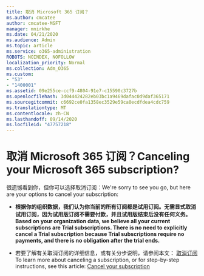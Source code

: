 ```yaml
---
title: 取消 Microsoft 365 订阅？
ms.author: cmcatee
author: cmcatee-MSFT
manager: mnirkhe
ms.date: 04/21/2020
ms.audience: Admin
ms.topic: article
ms.service: o365-administration
ROBOTS: NOINDEX, NOFOLLOW
localization_priority: Normal
ms.collection: Adm_O365
ms.custom:
- "53"
- "1400001"
ms.assetid: 09e255ce-ccf9-4804-91e7-c15590c3727b
ms.openlocfilehash: 3d044424282eb03bc1a9469dafac0d9daf365171
ms.sourcegitcommit: c6692ce0fa1358ec3529e59ca0ecdfdea4cdc759
ms.translationtype: MT
ms.contentlocale: zh-CN
ms.lasthandoff: 09/14/2020
ms.locfileid: "47757218"
---
```

# <a name="canceling-your-microsoft-365-subscription"></a><span data-ttu-id="c536a-102">取消 Microsoft 365 订阅？</span><span class="sxs-lookup"><span data-stu-id="c536a-102">Canceling your Microsoft 365 subscription?</span></span>

<span data-ttu-id="c536a-103">很遗憾看到你，但你可以选择取消订阅：</span><span class="sxs-lookup"><span data-stu-id="c536a-103">We're sorry to see you go, but here are your options to cancel your subscription:</span></span>
  
- <span data-ttu-id="c536a-104">**根据你的组织数据，我们认为你当前的所有订阅都是试用订阅。无需显式取消试用订阅，因为试用版订阅不需要付款，并且试用版结束后没有任何义务。**</span><span class="sxs-lookup"><span data-stu-id="c536a-104">**Based on your organization data, we believe all your current subscriptions are Trial subscriptions. There is no need to explicitly cancel a Trial subscription because Trial subscriptions require no payments, and there is no obligation after the trial ends.**</span></span>

- <span data-ttu-id="c536a-105">若要了解有关取消订阅的详细信息，或有关分步说明，请参阅本文： [取消订阅](https://docs.microsoft.com/microsoft-365/commerce/subscriptions/cancel-your-subscription)</span><span class="sxs-lookup"><span data-stu-id="c536a-105">To learn more about canceling a subscription, or for step-by-step instructions, see this article: [Cancel your subscription](https://docs.microsoft.com/microsoft-365/commerce/subscriptions/cancel-your-subscription)</span></span>